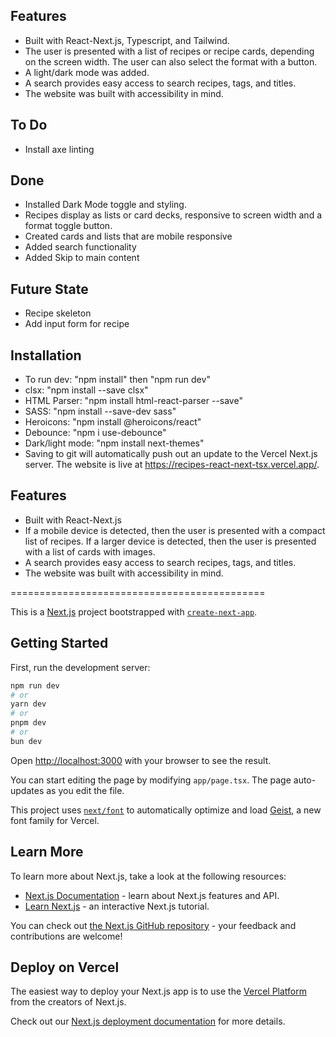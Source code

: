 ## Features
- Built with React-Next.js, Typescript, and Tailwind.
- The user is presented with a list of recipes or recipe cards, depending on the screen width. The user can also select the format with a button. 
- A light/dark mode was added.
- A search provides easy access to search recipes, tags, and titles.
- The website was built with accessibility in mind.

## To Do
- Install axe linting

## Done
- Installed Dark Mode toggle and styling.
- Recipes display as lists or card decks, responsive to screen width and a format toggle button.
- Created cards and lists that are mobile responsive
- Added search functionality
- Added Skip to main content

## Future State
- Recipe skeleton
- Add input form for recipe

## Installation
- To run dev: "npm install" then "npm run dev"
- clsx: "npm install --save clsx"
- HTML Parser: "npm install html-react-parser --save"
- SASS: "npm install --save-dev sass"
- Heroicons: "npm install @heroicons/react"
- Debounce: "npm i use-debounce"
- Dark/light mode: "npm install next-themes"
- Saving to git will automatically push out an update to the Vercel Next.js server. The website is live at https://recipes-react-next-tsx.vercel.app/.

## Features
- Built with React-Next.js
- If a mobile device is detected, then the user is presented with a compact list of recipes. If a larger device is detected, then the user is presented with a list of cards with images.
- A search provides easy access to search recipes, tags, and titles.
- The website was built with accessibility in mind.


============================================

This is a [Next.js](https://nextjs.org) project bootstrapped with [`create-next-app`](https://nextjs.org/docs/app/api-reference/cli/create-next-app).

## Getting Started

First, run the development server:

```bash
npm run dev
# or
yarn dev
# or
pnpm dev
# or
bun dev
```

Open [http://localhost:3000](http://localhost:3000) with your browser to see the result.

You can start editing the page by modifying `app/page.tsx`. The page auto-updates as you edit the file.

This project uses [`next/font`](https://nextjs.org/docs/app/building-your-application/optimizing/fonts) to automatically optimize and load [Geist](https://vercel.com/font), a new font family for Vercel.

## Learn More

To learn more about Next.js, take a look at the following resources:

- [Next.js Documentation](https://nextjs.org/docs) - learn about Next.js features and API.
- [Learn Next.js](https://nextjs.org/learn) - an interactive Next.js tutorial.

You can check out [the Next.js GitHub repository](https://github.com/vercel/next.js) - your feedback and contributions are welcome!

## Deploy on Vercel

The easiest way to deploy your Next.js app is to use the [Vercel Platform](https://vercel.com/new?utm_medium=default-template&filter=next.js&utm_source=create-next-app&utm_campaign=create-next-app-readme) from the creators of Next.js.

Check out our [Next.js deployment documentation](https://nextjs.org/docs/app/building-your-application/deploying) for more details.
